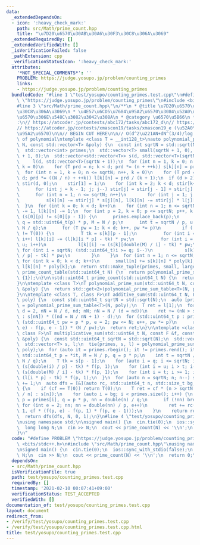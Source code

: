 ```yaml
---
data:
  _extendedDependsOn:
  - icon: ':heavy_check_mark:'
    path: src/Math/prime_count.hpp
    title: "\u7D20\u6570\u30AB\u30A6\u30F3\u30C8\u306A\u3069"
  _extendedRequiredBy: []
  _extendedVerifiedWith: []
  _isVerificationFailed: false
  _pathExtension: cpp
  _verificationStatusIcon: ':heavy_check_mark:'
  attributes:
    '*NOT_SPECIAL_COMMENTS*': ''
    PROBLEM: https://judge.yosupo.jp/problem/counting_primes
    links:
    - https://judge.yosupo.jp/problem/counting_primes
  bundledCode: "#line 1 \"test/yosupo/counting_primes.test.cpp\"\n#define PROBLEM\
    \ \"https://judge.yosupo.jp/problem/counting_primes\"\n#include <bits/stdc++.h>\n\
    #line 3 \"src/Math/prime_count.hpp\"\n/**\n * @title \u7D20\u6570\u30AB\u30A6\u30F3\
    \u30C8\u306A\u3069\n * \u4E57\u6CD5\u7684\u95A2\u6570\u3084\u52A0\u6CD5\u7684\u95A2\
    \u6570\u306E\u548C\u3082\u3042\u308A\n * @category \u6570\u5B66\n */\n\n// verify\u7528\
    :\n// https://atcoder.jp/contests/abc172/tasks/abc172_d\n// https://atcoder.jp/contests/xmascon19/tasks/xmascon19_d\n\
    // https://atcoder.jp/contests/xmascon19/tasks/xmascon19_e (\u52A0\u6CD5\u7684\
    \u95A2\u6570)\n\n// BEGIN CUT HERE\n\n// O(d^2\u221AN+dN^(3/4)/log N) d := degre\
    \ of polynomial\ntemplate <class T = __int128_t>\nauto polynomial_prime_sum_table(std::uint64_t\
    \ N, const std::vector<T> &poly) {\n  const int sqrtN = std::sqrt(N), d = poly.size();\n\
    \  std::vector<int> primes;\n  std::vector<T> small(sqrtN + 1, 0), large(sqrtN\
    \ + 1, 0);\n  std::vector<std::vector<T>> s(d, std::vector<T>(sqrtN + 1)),\n \
    \     l(d, std::vector<T>(sqrtN + 1));\n  for (int n = 1, k = 0; n <= sqrtN; n++,\
    \ k = 0)\n    for (T prd = n; k < d; prd *= (n + ++k)) s[k][n] = prd / (k + 1);\n\
    \  for (int n = 1, k = 0; n <= sqrtN; n++, k = 0)\n    for (T prd = N / n; k <\
    \ d; prd *= ((N / n) + ++k)) l[k][n] = prd / (k + 1);\n  if (d > 2) {\n    std::vector<T>\
    \ stir(d, 0);\n    stir[1] = 1;\n    for (int k = 2; k < d; stir[k++] = 1) {\n\
    \      for (int j = k - 1; j; j--) stir[j] = stir[j - 1] + stir[j] * (k - 1);\n\
    \      for (int n = 1; n <= sqrtN; n++)\n        for (int j = 1; j < k; j++)\n\
    \          s[k][n] -= stir[j] * s[j][n], l[k][n] -= stir[j] * l[j][n];\n    }\n\
    \  }\n  for (int k = 0; k < d; k++)\n    for (int n = 1; n <= sqrtN; n++) s[k][n]\
    \ -= 1, l[k][n] -= 1;\n  for (int p = 2, k = 0; p <= sqrtN; p++, k = 0)\n    if\
    \ (s[0][p] != s[0][p - 1]) {\n      primes.emplace_back(p);\n      std::uint64_t\
    \ q = std::uint64_t(p) * p, M = N / p;\n      int t = sqrtN / p, u = std::min<std::uint64_t>(sqrtN,\
    \ N / q);\n      for (T pw = 1; k < d; k++, pw *= p)\n        if (!k || poly[k]\
    \ != T(0)) {\n          T tk = s[k][p - 1];\n          for (int i = 1; i <= t;\
    \ i++) l[k][i] -= (l[k][i * p] - tk) * pw;\n          for (int i = t + 1; i <=\
    \ u; i++)\n            l[k][i] -= (s[k][double(M) / i] - tk) * pw;\n         \
    \ for (int i = sqrtN; (std::uint64_t)i >= q; i--)\n            s[k][i] -= (s[k][double(i)\
    \ / p] - tk) * pw;\n        }\n    }\n  for (int n = 1; n <= sqrtN; n++)\n   \
    \ for (int k = 0; k < d; k++)\n      small[n] += s[k][n] * poly[k], large[n] +=\
    \ l[k][n] * poly[k];\n  return std::make_tuple(primes, small, large);\n}\n\nauto\
    \ prime_count_table(std::uint64_t N) {\n  return polynomial_prime_sum_table<std::uint64_t>(N,\
    \ {1});\n}\n\nstd::uint64_t prime_count(std::uint64_t N) {\n  return std::get<2>(prime_count_table(N))[1];\n\
    }\n\ntemplate <class T>\nT polynomial_prime_sum(std::uint64_t N, const std::vector<T>\
    \ &poly) {\n  return std::get<2>(polynomial_prime_sum_table<T>(N, poly))[1];\n\
    }\n\ntemplate <class T, class F>\nT additive_sum(std::uint64_t N, F f, std::vector<T>\
    \ poly) {\n  const std::uint64_t sqrtN = std::sqrt(N);\n  auto [primes, s, l]\
    \ = polynomial_prime_sum_table<T>(N, poly);\n  T ret = l[1];\n  for (std::uint64_t\
    \ d = 2, nN = N / d, nd; nN; nN = N / (d = nd))\n    ret += (nN > sqrtN ? l[d]\
    \ : s[nN]) * ((nd = N / nN + 1) - d);\n  for (std::uint64_t p : primes)\n    for\
    \ (std::uint64_t pw = p * p, e = 2; pw <= N; e++, pw *= p)\n      ret += (f(p,\
    \ e) - f(p, e - 1)) * (N / pw);\n  return ret;\n}\n\ntemplate <class T = __int128_t,\
    \ class F>\nT multiplicative_sum(std::uint64_t N, const F &f, const std::vector<T>\
    \ &poly) {\n  const std::uint64_t sqrtN = std::sqrt(N);\n  std::vector<int> primes;\n\
    \  std::vector<T> s, l;\n  tie(primes, s, l) = polynomial_prime_sum_table<T>(N,\
    \ poly);\n  for (auto it = primes.rbegin(); it != primes.rend(); it++) {\n   \
    \ std::uint64_t p = *it, M = N / p, q = p * p;\n    int t = sqrtN / p, u = std::min(sqrtN,\
    \ N / q);\n    T tk = s[p - 1];\n    for (auto i = q; i <= sqrtN; i++) s[i] +=\
    \ (s[double(i) / p] - tk) * f(p, 1);\n    for (int i = u; i > t; i--) l[i] +=\
    \ (s[double(M) / i] - tk) * f(p, 1);\n    for (int i = t; i >= 1; i--) l[i] +=\
    \ (l[i * p] - tk) * f(p, 1);\n  }\n  for (auto n = sqrtN; n; n--) s[n] += 1, l[n]\
    \ += 1;\n  auto dfs = [&](auto rc, std::uint64_t n, std::size_t bg, T cf) -> T\
    \ {\n    if (cf == T(0)) return T(0);\n    T ret = cf * (n > sqrtN ? l[double(N)\
    \ / n] : s[n]);\n    for (auto i = bg; i < primes.size(); i++) {\n      std::uint64_t\
    \ p = primes[i], q = p * p, nn = double(n) / q;\n      if (!nn) break;\n     \
    \ for (int e = 2; nn; nn = double(nn) / p, e++)\n        ret += rc(rc, nn, i +\
    \ 1, cf * (f(p, e) - f(p, 1) * f(p, e - 1)));\n    }\n    return ret;\n  };\n\
    \  return dfs(dfs, N, 0, 1);\n}\n#line 4 \"test/yosupo/counting_primes.test.cpp\"\
    \nusing namespace std;\n\nsigned main() {\n  cin.tie(0);\n  ios::sync_with_stdio(false);\n\
    \  long long N;\n  cin >> N;\n  cout << prime_count(N) << '\\n';\n  return 0;\n\
    }\n"
  code: "#define PROBLEM \"https://judge.yosupo.jp/problem/counting_primes\"\n#include\
    \ <bits/stdc++.h>\n#include \"src/Math/prime_count.hpp\"\nusing namespace std;\n\
    \nsigned main() {\n  cin.tie(0);\n  ios::sync_with_stdio(false);\n  long long\
    \ N;\n  cin >> N;\n  cout << prime_count(N) << '\\n';\n  return 0;\n}"
  dependsOn:
  - src/Math/prime_count.hpp
  isVerificationFile: true
  path: test/yosupo/counting_primes.test.cpp
  requiredBy: []
  timestamp: '2021-02-10 00:07:41+09:00'
  verificationStatus: TEST_ACCEPTED
  verifiedWith: []
documentation_of: test/yosupo/counting_primes.test.cpp
layout: document
redirect_from:
- /verify/test/yosupo/counting_primes.test.cpp
- /verify/test/yosupo/counting_primes.test.cpp.html
title: test/yosupo/counting_primes.test.cpp
---
```

